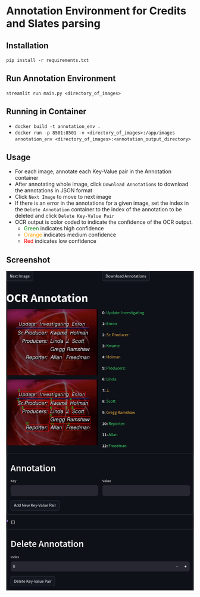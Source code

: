 # Annotation Environment for Credits and Slates parsing

## Installation
`pip install -r requirements.txt`

## Run Annotation Environment
`streamlit run main.py <directory_of_images>`

## Running in Container
* `docker build -t annotation_env .`
* `docker run -p 8501:8501 -v <directory_of_images>:/app/images annotation_env <directory_of_images>:<annotation_output_directory>`

## Usage
* For each image, annotate each Key-Value pair in the Annotation container
* After annotating whole image, click `Download Annotations` to download the annotations in JSON format
* Click `Next Image` to move to next image
* If there is an error in the annotations for a given image, set the index in the `Delete Annotation` container to
the index of the annotation to be deleted and click `Delete Key-Value Pair`
* OCR output is color coded to indicate the confidence of the OCR output. 
  * <span style="color:green">Green</span> indicates high confidence
  * <span style="color:orange">Orange</span> indicates medium confidence
  * <span style="color:red">Red</span> indicates low confidence

## Screenshot
<img src="docs/UI_screenshot.png" alt="annotation environment" width="700">